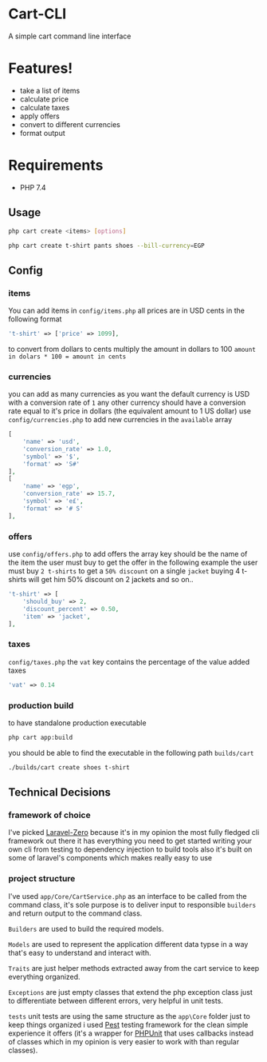 # Cart-CLI

A simple cart command line interface

# Features!
  - take a list of items
  - calculate price
  - calculate taxes
  - apply offers
  - convert to different currencies
  - format output

# Requirements
 - PHP 7.4

## Usage
```sh
php cart create <items> [options]
```
```sh
php cart create t-shirt pants shoes --bill-currency=EGP
```

## Config
### items
You can add items in `config/items.php` all prices are in USD cents in the following format
```php
't-shirt' => ['price' => 1099],
```
to convert from dollars to cents multiply the amount in dollars to 100 `amount in dolars * 100 = amount in cents`

### currencies
you can add as many currencies as you want the default currency is USD with a conversion rate of `1`
any other currency should have a conversion rate equal to it's price in dollars (the equivalent amount to 1 US dollar)
use `config/currencies.php` to add new currencies in the `available` array
```php
[
    'name' => 'usd',
    'conversion_rate' => 1.0,
    'symbol' => '$',
    'format' => 'S#'
],
[
    'name' => 'egp',
    'conversion_rate' => 15.7,
    'symbol' => 'e£',
    'format' => '# S'
],
```

### offers
use `config/offers.php` to add offers
the array key should be the name of the item the user must buy to get the offer
in the following example the user must buy `2 t-shirts` to get a `50% discount` on a single `jacket`
buying 4 t-shirts will get him 50% discount on 2 jackets and so on..
```php
't-shirt' => [
    'should_buy' => 2,
    'discount_percent' => 0.50,
    'item' => 'jacket',
],
```

### taxes
`config/taxes.php` the `vat` key contains the percentage of the value added taxes 
```php
'vat' => 0.14
```

### production build
to have standalone production executable 
```sh
php cart app:build
```
you should be able to find the executable in the following path `builds/cart`
```sh
./builds/cart create shoes t-shirt
```

## Technical Decisions
### framework of choice
I've picked [Laravel-Zero] because it's in my opinion the most fully fledged cli framework out there
it has everything you need to get started writing your own cli from testing to dependency injection to build tools
also it's built on some of laravel's components which makes really easy to use

### project structure
I've used `app/Core/CartService.php` as an interface to be called from the command class, it's sole purpose is to deliver input to responsible `builders` and return output to the command class.

`Builders` are used to build the required models.

`Models` are used to represent the application different data typse in a way that's easy to understand and interact with.

`Traits` are just helper methods extracted away from the cart service to keep everything organized.

`Exceptions` are just empty classes that extend the php exception class just to differentiate between different errors, very helpful in unit tests.

`tests` unit tests are using the same structure as the `app\Core` folder just to keep things organized
i used [Pest] testing framework for the clean simple experience it offers (it's a wrapper for [PHPUnit] that uses callbacks instead of classes which in my opinion is very easier to work with than regular classes).


[Laravel-Zero]: <https://laravel-zero.com/>
[Pest]: <https://pestphp.com/>
[PHPUnit]: <https://phpunit.de/>
